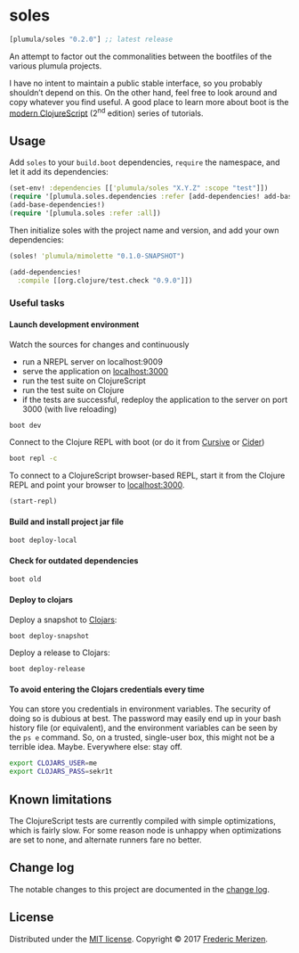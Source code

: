 # soles

[](dependency)
```clojure
[plumula/soles "0.2.0"] ;; latest release
```
[](/dependency)

An attempt to factor out the commonalities between the bootfiles of the various
plumula projects.

I have no intent to maintain a public stable interface, so you probably
shouldn’t depend on this. On the other hand, feel free to look around and copy
whatever you find useful. A good place to learn more about boot is the
[modern ClojureScript](https://github.com/magomimmo/modern-cljs) (2<sup>nd</sup>
edition) series of tutorials.

## Usage

Add `soles` to your `build.boot` dependencies, `require` the namespace, and let
it add its dependencies:

```clj
(set-env! :dependencies [['plumula/soles "X.Y.Z" :scope "test"]])
(require '[plumula.soles.dependencies :refer [add-dependencies! add-base-dependencies!]])
(add-base-dependencies!)
(require '[plumula.soles :refer :all])
```

Then initialize soles with the project name and version, and add your own
dependencies:

```clj
(soles! 'plumula/mimolette "0.1.0-SNAPSHOT")

(add-dependencies!
  :compile [[org.clojure/test.check "0.9.0"]])
```


### Useful tasks

#### Launch development environment
Watch the sources for changes and continuously
- run a NREPL server on localhost:9009
- serve the application on [localhost:3000](http://localhost:3000)
- run the test suite on ClojureScript
- run the test suite on Clojure
- if the tests are successful, redeploy the application to the server on port
  3000 (with live reloading)

```bash
boot dev
```

Connect to the Clojure REPL with boot (or do it from
[Cursive](https://cursive-ide.com/userguide/repl.html#remote-repls) or
[Cider](https://github.com/boot-clj/boot/wiki/Cider-REPL))
```bash
boot repl -c
```

To connect to a ClojureScript browser-based REPL, start it from the Clojure REPL
and point your browser to [localhost:3000](http://localhost:3000).
```clj
(start-repl)
```

#### Build and install project jar file
```bash
boot deploy-local
```

#### Check for outdated dependencies
```bash
boot old
```

#### Deploy to clojars

Deploy a snapshot to [Clojars](https://clojars.org/):
```bash
boot deploy-snapshot
```

Deploy a release to Clojars:
```bash
boot deploy-release
```

#### To avoid entering the Clojars credentials every time

You can store you credentials in environment variables. 
The security of doing so is dubious at best.
The password may easily end up in your bash history file (or equivalent), and
the environment variables can be seen by the `ps e` command.
So, on a trusted, single-user box, this might not be a terrible idea. Maybe.
Everywhere else: stay off.

```bash
export CLOJARS_USER=me
export CLOJARS_PASS=sekr1t
```

## Known limitations

The ClojureScript tests are currently compiled with simple optimizations, which
is fairly slow. For some reason node is unhappy when optimizations are set to
none, and alternate runners fare no better.


## Change log

The notable changes to this project are documented in the [change log](CHANGELOG.md).


## License

Distributed under the [MIT license](LICENSE.txt).
Copyright &copy; 2017 [Frederic Merizen](https://www.linkedin.com/in/fredericmerizen/).
